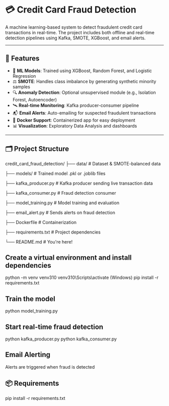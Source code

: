 # 💳 Credit Card Fraud Detection

A machine learning-based system to detect fraudulent credit card transactions in real-time. The project includes both offline and real-time detection pipelines using Kafka, SMOTE, XGBoost, and email alerts.

---

## 📌 Features

- 🧠 **ML Models**: Trained using XGBoost, Random Forest, and Logistic Regression
- ⚖️ **SMOTE**: Handles class imbalance by generating synthetic minority samples
- 🔍 **Anomaly Detection**: Optional unsupervised module (e.g., Isolation Forest, Autoencoder)
- 🛰️ **Real-time Monitoring**: Kafka producer-consumer pipeline
- 📬 **Email Alerts**: Auto-emailing for suspected fraudulent transactions
- 🐳 **Docker Support**: Containerized app for easy deployment
- 📊 **Visualization**: Exploratory Data Analysis and dashboards

---

## 🗂️ Project Structure

credit_card_fraud_detection/
├── data/ # Dataset & SMOTE-balanced data

├── models/ # Trained model .pkl or .joblib files

├── kafka_producer.py # Kafka producer sending live transaction data

├── kafka_consumer.py # Fraud detection consumer

├── model_training.py # Model training and evaluation

├── email_alert.py # Sends alerts on fraud detection

├── Dockerfile # Containerization

├── requirements.txt # Project dependencies

└── README.md # You're here!

## Create a virtual environment and install dependencies
python -m venv venv310
venv310\Scripts\activate (Windows)
pip install -r requirements.txt

##  Train the model
python model_training.py

## Start real-time fraud detection
python kafka_producer.py
python kafka_consumer.py

## Email Alerting
Alerts are triggered when fraud is detected
## 📦 Requirements
pip install -r requirements.txt




